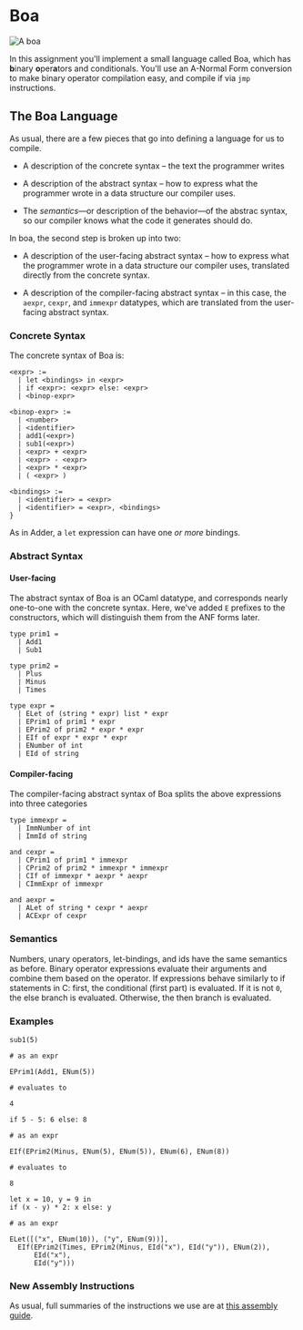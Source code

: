 # Boa

![A boa](https://upload.wikimedia.org/wikipedia/commons/9/90/Boa_constrictor%2C_Va%C5%88kovka%2C_Brno_%282%29.jpg)

In this assignment you'll implement a small language called Boa, which has
**b**inary **o**per**a**tors and conditionals. You'll use an A-Normal Form
conversion to make binary operator compilation easy, and compile if via `jmp`
instructions.

## The Boa Language

As usual, there are a few pieces that go into defining a language for us to
compile.

- A description of the concrete syntax – the text the programmer writes

- A description of the abstract syntax – how to express what the
  programmer wrote in a data structure our compiler uses.

- The _semantics_—or description of the behavior—of the abstrac
  syntax, so our compiler knows what the code it generates should do.


In boa, the second step is broken up into two:

- A description of the user-facing abstract syntax – how to express what the
  programmer wrote in a data structure our compiler uses, translated directly
  from the concrete syntax.

- A description of the compiler-facing abstract syntax – in this case, the
  `aexpr`, `cexpr`, and `immexpr` datatypes, which are translated from the
  user-facing abstract syntax.

### Concrete Syntax

The concrete syntax of Boa is:

```
<expr> :=
  | let <bindings> in <expr>
  | if <expr>: <expr> else: <expr>
  | <binop-expr>

<binop-expr> :=
  | <number>
  | <identifier>
  | add1(<expr>)
  | sub1(<expr>)
  | <expr> + <expr>
  | <expr> - <expr>
  | <expr> * <expr>
  | ( <expr> )

<bindings> :=
  | <identifier> = <expr>
  | <identifier> = <expr>, <bindings>
}
```

As in Adder, a `let` expression can have one _or more_ bindings.


### Abstract Syntax

#### User-facing

The abstract syntax of Boa is an OCaml datatype, and corresponds nearly
one-to-one with the concrete syntax.  Here, we've added `E` prefixes to the
constructors, which will distinguish them from the ANF forms later.

```
type prim1 =
  | Add1
  | Sub1

type prim2 =
  | Plus
  | Minus
  | Times

type expr =
  | ELet of (string * expr) list * expr
  | EPrim1 of prim1 * expr
  | EPrim2 of prim2 * expr * expr
  | EIf of expr * expr * expr
  | ENumber of int
  | EId of string
```

#### Compiler-facing

The compiler-facing abstract syntax of Boa splits the above expressions into
three categories

```
type immexpr =
  | ImmNumber of int
  | ImmId of string

and cexpr =
  | CPrim1 of prim1 * immexpr
  | CPrim2 of prim2 * immexpr * immexpr
  | CIf of immexpr * aexpr * aexpr
  | CImmExpr of immexpr

and aexpr =
  | ALet of string * cexpr * aexpr
  | ACExpr of cexpr
```


### Semantics

Numbers, unary operators, let-bindings, and ids have the same semantics as
before.  Binary operator expressions evaluate their arguments and combine them
based on the operator.  If expressions behave similarly to if statements in C:
first, the conditional (first part) is evaluated.  If it is not `0`, the else
branch is evaluated.  Otherwise, the then branch is evaluated.

### Examples

```
sub1(5)

# as an expr

EPrim1(Add1, ENum(5))

# evaluates to

4
```

```
if 5 - 5: 6 else: 8

# as an expr

EIf(EPrim2(Minus, ENum(5), ENum(5)), ENum(6), ENum(8))

# evaluates to

8
```

```
let x = 10, y = 9 in
if (x - y) * 2: x else: y

# as an expr

ELet([("x", ENum(10)), ("y", ENum(9))],
  EIf(EPrim2(Times, EPrim2(Minus, EId("x"), EId("y")), ENum(2)),
      EId("x"),
      EId("y")))
```


### New Assembly Instructions

As usual, full summaries of the instructions we use are at [this assembly
guide](http://www.cs.virginia.edu/~evans/cs216/guides/x86.html).
